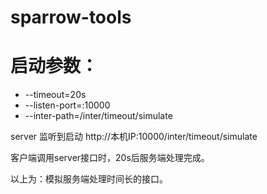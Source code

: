 # sparrow-tools


# 启动参数：
* --timeout=20s
* --listen-port=:10000
* --inter-path=/inter/timeout/simulate

server 监听到启动
http://本机IP:10000/inter/timeout/simulate

客户端调用server接口时，20s后服务端处理完成。

以上为：模拟服务端处理时间长的接口。
